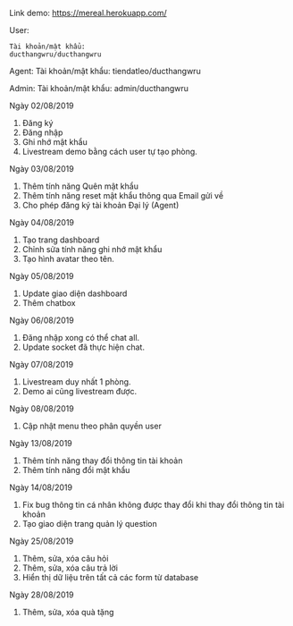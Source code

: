 Link demo: https://mereal.herokuapp.com/

User:

    Tài khoản/mật khẩu: 
    ducthangwru/ducthangwru

Agent: 
    Tài khoản/mật khẩu:
    tiendatleo/ducthangwru

Admin:
    Tài khoản/mật khẩu:
    admin/ducthangwru

Ngày 02/08/2019
1. Đăng ký
2. Đăng nhập
3. Ghi nhớ mật khẩu
4. Livestream demo bằng cách user tự tạo phòng.

Ngày 03/08/2019
1. Thêm tính năng Quên mật khẩu
2. Thêm tính năng reset mật khẩu thông qua Email gửi về
3. Cho phép đăng ký tài khoản Đại lý (Agent)

Ngày 04/08/2019
1. Tạo trang dashboard
2. Chỉnh sửa tính năng ghi nhớ mật khẩu
3. Tạo hình avatar theo tên.

Ngày 05/08/2019
1. Update giao diện dashboard
2. Thêm chatbox

Ngày 06/08/2019
1. Đăng nhập xong có thể chat all.
2. Update socket đã thực hiện chat.

Ngày 07/08/2019
1. Livestream duy nhất 1 phòng.
2. Demo ai cũng livestream được.

Ngày 08/08/2019
1. Cập nhật menu theo phân quyền user

Ngày 13/08/2019
1. Thêm tính năng thay đổi thông tin tài khoản
2. Thêm tính năng đổi mật khẩu

Ngày 14/08/2019
1. Fix bug thông tin cá nhân không được thay đổi khi thay đổi thông tin tài khoản
2. Tạo giao diện trang quản lý question

Ngày 25/08/2019
1. Thêm, sửa, xóa câu hỏi
2. Thêm, sửa, xóa câu trả lời
3. Hiển thị dữ liệu trên tất cả các form từ database

Ngày 28/08/2019
1. Thêm, sửa, xóa quà tặng